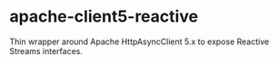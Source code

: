 # apache-client5-reactive
Thin wrapper around Apache HttpAsyncClient 5.x to expose Reactive Streams interfaces.
